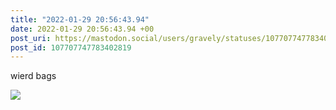 ```yaml
---
title: "2022-01-29 20:56:43.94"
date: 2022-01-29 20:56:43.94 +00
post_uri: https://mastodon.social/users/gravely/statuses/107707747783402819
post_id: 107707747783402819
---
```

wierd bags


![](/images/107707747672718685.jpg)

